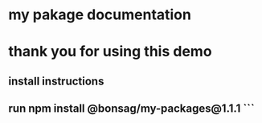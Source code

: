 <h1> my pakage documentation<h1>

<p> thank you for using this demo<p>

<h2> install instructions<h2>
run 
npm install @bonsag/my-packages@1.1.1
```

####
